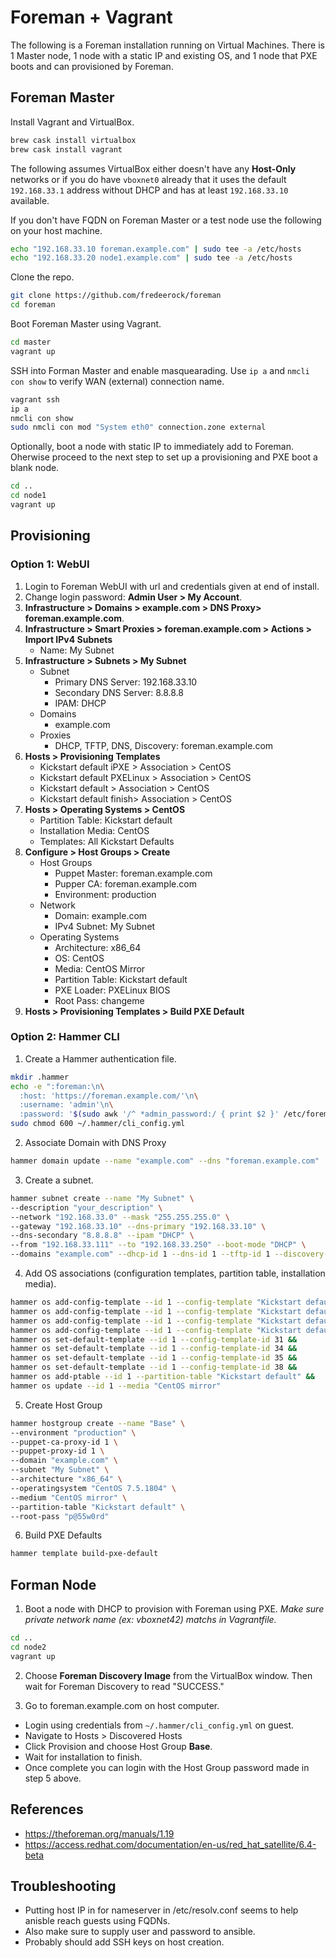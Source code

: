 # Foreman + Vagrant
The following is a Foreman installation running on Virtual Machines. There is 1 Master node, 1 node with a static IP and existing OS, and 1 node that PXE boots and can provisioned by Foreman.

## Foreman Master
Install Vagrant and VirtualBox.

```bash
brew cask install virtualbox
brew cask install vagrant
```

The following assumes VirtualBox either doesn't have any **Host-Only** networks or if you do have `vboxnet0` already that it uses the default `192.168.33.1` address without DHCP and has at least `192.168.33.10` available.  

If you don't have FQDN on Foreman Master or a test node use the following on your host machine.

```bash
echo "192.168.33.10 foreman.example.com" | sudo tee -a /etc/hosts
echo "192.168.33.20 node1.example.com" | sudo tee -a /etc/hosts
```

Clone the repo.

```bash
git clone https://github.com/fredeerock/foreman
cd foreman
```

Boot Foreman Master using Vagrant.
```bash
cd master
vagrant up
```

SSH into Forman Master and enable masquearading. Use `ip a` and `nmcli con show` to verify WAN (external) connection name.

```bash
vagrant ssh
ip a
nmcli con show
sudo nmcli con mod "System eth0" connection.zone external
```

Optionally, boot a node with static IP to immediately add to Foreman. Oherwise proceed to the next step to set up a provisioning and PXE boot a blank node. 
```bash
cd ..
cd node1
vagrant up
```

## Provisioning

### Option 1: WebUI

1. Login to Foreman WebUI with url and credentials given at end of install.
2. Change login password: **Admin User > My Account**.
3. **Infrastructure > Domains > example.com > DNS Proxy> foreman.example.com**.
4. **Infrastructure > Smart Proxies > foreman.example.com > Actions > Import IPv4 Subnets**
    - Name: My Subnet
5. **Infrastructure > Subnets > My Subnet**
    - Subnet
      - Primary DNS Server: 192.168.33.10
      - Secondary DNS Server: 8.8.8.8
      - IPAM: DHCP
    - Domains
      - example.com
    - Proxies
      - DHCP, TFTP, DNS, Discovery: foreman.example.com
6. **Hosts > Provisioning Templates** 
    - Kickstart default iPXE > Association > CentOS
    - Kickstart default PXELinux > Association > CentOS
    - Kickstart default > Association > CentOS
    - Kickstart default finish> Association > CentOS
7. **Hosts > Operating Systems > CentOS** 
    - Partition Table: Kickstart default
    - Installation Media: CentOS
    - Templates: All Kickstart Defaults
8. **Configure > Host Groups > Create**
    - Host Groups
      - Puppet Master: foreman.example.com
      - Pupper CA: foreman.example.com
      - Environment: production
    - Network
      - Domain: example.com
      - IPv4 Subnet: My Subnet
    - Operating Systems
      - Architecture: x86_64
      - OS: CentOS
      - Media: CentOS Mirror
      - Partition Table: Kickstart default
      - PXE Loader: PXELinux BIOS
      - Root Pass: changeme
9. **Hosts > Provisioning Templates > Build PXE Default**

### Option 2: Hammer CLI

1. Create a Hammer authentication file.

```bash
mkdir .hammer
echo -e ":foreman:\n\
  :host: 'https://foreman.example.com/'\n\
  :username: 'admin'\n\
  :password: '$(sudo awk '/^ *admin_password:/ { print $2 }' /etc/foreman-installer/scenarios.d/foreman-answers.yaml)'" > ~/.hammer/cli_config.yml &&
sudo chmod 600 ~/.hammer/cli_config.yml
```

2. Associate Domain with DNS Proxy

```bash
hammer domain update --name "example.com" --dns "foreman.example.com"
```

3. Create a subnet.

```bash
hammer subnet create --name "My Subnet" \
--description "your_description" \
--network "192.168.33.0" --mask "255.255.255.0" \
--gateway "192.168.33.10" --dns-primary "192.168.33.10" \
--dns-secondary "8.8.8.8" --ipam "DHCP" \
--from "192.168.33.111" --to "192.168.33.250" --boot-mode "DHCP" \
--domains "example.com" --dhcp-id 1 --dns-id 1 --tftp-id 1 --discovery-id 1
```

4. Add OS associations (configuration templates, partition table, installation media).

```bash
hammer os add-config-template --id 1 --config-template "Kickstart default" &&
hammer os add-config-template --id 1 --config-template "Kickstart default finish" &&
hammer os add-config-template --id 1 --config-template "Kickstart default PXELinux" &&
hammer os add-config-template --id 1 --config-template "Kickstart default iPXE" &&
hammer os set-default-template --id 1 --config-template-id 31 &&
hammer os set-default-template --id 1 --config-template-id 34 &&
hammer os set-default-template --id 1 --config-template-id 35 &&
hammer os set-default-template --id 1 --config-template-id 38 &&
hammer os add-ptable --id 1 --partition-table "Kickstart default" &&
hammer os update --id 1 --media "CentOS mirror"
```

5. Create Host Group

```bash
hammer hostgroup create --name "Base" \
--environment "production" \
--puppet-ca-proxy-id 1 \
--puppet-proxy-id 1 \
--domain "example.com" \
--subnet "My Subnet" \
--architecture "x86_64" \
--operatingsystem "CentOS 7.5.1804" \
--medium "CentOS mirror" \
--partition-table "Kickstart default" \
--root-pass "p@55w0rd"
```

6. Build PXE Defaults

```bash
hammer template build-pxe-default
```

## Forman Node

1. Boot a node with DHCP to provision with Foreman using PXE. *Make sure private network name (ex: vboxnet42) matchs in Vagrantfile.* 

```bash
cd ..
cd node2
vagrant up
```
2. Choose **Foreman Discovery Image** from the VirtualBox window. Then wait for Foreman Discovery to read "SUCCESS." 

3. Go to foreman.example.com on host computer. 
- Login using credentials from `~/.hammer/cli_config.yml` on guest. 
- Navigate to Hosts > Discovered Hosts
- Click Provision and choose Host Group **Base**.
- Wait for installation to finish.
- Once complete you can login with the Host Group password made in step 5 above.

## References
- https://theforeman.org/manuals/1.19
- https://access.redhat.com/documentation/en-us/red_hat_satellite/6.4-beta 

## Troubleshooting

* Putting host IP in for nameserver in /etc/resolv.conf seems to help anisble reach guests using FQDNs.
* Also make sure to supply user and password to ansible.
* Probably should add SSH keys on host creation.
